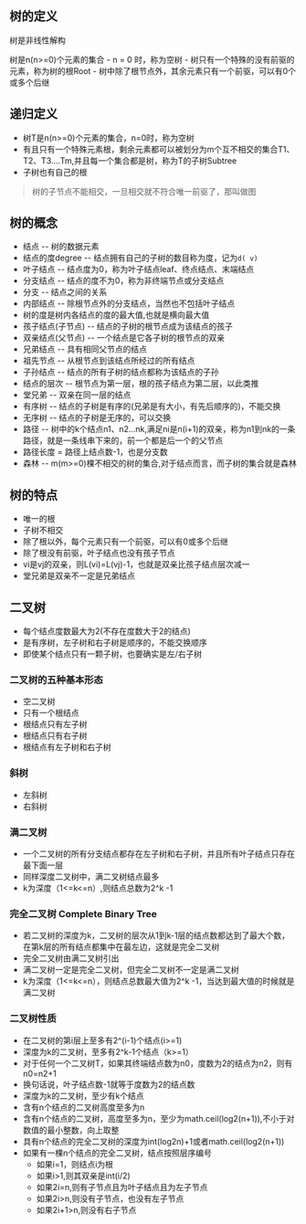 ## 树的定义

树是非线性解构

树是n(n>=0)个元素的集合
    - n = 0 时，称为空树
        - 树只有一个特殊的没有前驱的元素，称为树的根Root
        - 树中除了根节点外，其余元素只有一个前驱，可以有0个或多个后继

## 递归定义

- 树T是n(n>=0)个元素的集合，n=0时，称为空树
- 有且只有一个特殊元素根，剩余元素都可以被划分为m个互不相交的集合T1、T2、T3....Tm,并且每一个集合都是树，称为T的子树Subtree
- 子树也有自己的根

>树的子节点不能相交，一旦相交就不符合唯一前驱了，那叫做图


## 树的概念

- 结点 -- 树的数据元素
- 结点的度degree -- 结点拥有自己的子树的数目称为度，记为`d( v)`
- 叶子结点 -- 结点度为0，称为叶子结点leaf、终点结点、末端结点
- 分支结点 -- 结点的度不为0，称为非终端节点或分支结点
- 分支 -- 结点之间的关系
- 内部结点 -- 除根节点外的分支结点，当然也不包括叶子结点
- 树的度是树内各结点的度的最大值,也就是横向最大值
- 孩子结点(子节点) -- 结点的子树的根节点成为该结点的孩子
- 双亲结点(父节点) -- 一个结点是它各子树的根节点的双亲
- 兄弟结点 -- 具有相同父节点的结点
- 祖先节点 -- 从根节点到该结点所经过的所有结点
- 子孙结点 -- 结点的所有子树的结点都称为该结点的子孙
- 结点的层次 -- 根节点为第一层，根的孩子结点为第二层，以此类推
- 堂兄弟 -- 双亲在同一层的结点
- 有序树 -- 结点的子树是有序的(兄弟是有大小，有先后顺序的)，不能交换
- 无序树 -- 结点的子树是无序的，可以交换
- 路径 -- 树中的k个结点n1、n2...nk,满足ni是n(i+1)的双亲，称为n1到nk的一条路径，就是一条线串下来的，前一个都是后一个的父节点
- 路径长度 = 路径上结点数-1，也是分支数
- 森林 -- m(m>=0)棵不相交的树的集合,对于结点而言，而子树的集合就是森林


## 树的特点

- 唯一的根
- 子树不相交
- 除了根以外，每个元素只有一个前驱，可以有0或多个后继
- 除了根没有前驱，叶子结点也没有孩子节点
- vi是vj的双亲，则L(vi)=L(vj)-1，也就是双亲比孩子结点层次减一
- 堂兄弟是双亲不一定是兄弟结点

## 二叉树

- 每个结点度数最大为2(不存在度数大于2的结点)
- 是有序树，左子树和右子树是顺序的，不能交换顺序
- 即使某个结点只有一颗子树，也要确实是左/右子树

### 二叉树的五种基本形态

- 空二叉树
- 只有一个根结点
- 根结点只有左子树
- 根结点只有右子树
- 根结点有左子树和右子树

### 斜树

- 左斜树
- 右斜树

### 满二叉树

- 一个二叉树的所有分支结点都存在左子树和右子树，并且所有叶子结点只存在最下面一层
- 同样深度二叉树中，满二叉树结点最多
- k为深度（1<=k<=n）,则结点总数为2^k -1

### 完全二叉树 Complete Binary Tree

- 若二叉树的深度为k，二叉树的层次从1到k-1层的结点数都达到了最大个数，在第k层的所有结点都集中在最左边，这就是完全二叉树
- 完全二叉树由满二叉树引出
- 满二叉树一定是完全二叉树，但完全二叉树不一定是满二叉树
- k为深度（1<=k<=n），则结点总数最大值为2^k -1，当达到最大值的时候就是满二叉树

### 二叉树性质

- 在二叉树的第i层上至多有2^(i-1)个结点(i>=1)
- 深度为k的二叉树，至多有2^k-1个结点（k>=1）
- 对于任何一个二叉树T，如果其终端结点数为n0，度数为2的结点为n2，则有n0=n2+1
- 换句话说，叶子结点数-1就等于度数为2的结点数
- 深度为k的二叉树，至少有k个结点
- 含有n个结点的二叉树高度至多为n
- 含有n个结点的二叉树，高度至多为n，至少为math.ceil(log2(n+1)),不小于对数值的最小整数，向上取整
- 具有n个结点的完全二叉树的深度为int(log2n)+1或者math.ceil(log2(n+1))
- 如果有一棵n个结点的完全二叉树，结点按照层序编号
  - 如果i=1，则结点i为根
  - 如果i>1,则其双亲是int(i/2)
  - 如果2i=n,则有子节点且为叶子结点且为左子节点
  - 如果2i>n,则没有子节点，也没有左子节点
  - 如果2i+1>n,则没有右子节点